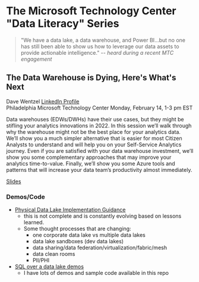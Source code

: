 # The Microsoft Technology Center "Data Literacy" Series 

>"We have a data lake, a data warehouse, and Power BI...but no one has still been able to show us how to leverage our data assets to provide actionable intelligence."  -- _heard during a recent MTC engagement_
## The Data Warehouse is Dying, Here's What's Next

Dave Wentzel
[LinkedIn Profile](https://linkedin.com/in/dwentzel)  
Philadelphia Microsoft Technology Center
Monday, February 14, 1-3 pm EST


Data warehouses (EDWs/DWHs) have their use cases, but they might be stifling your analytics innovations in 2022.  In this session we’ll walk through why the warehouse might not be the best place for your analytics data.  We’ll show you a much simpler alternative that is easier for most Citizen Analysts to understand and will help you on your Self-Service Analytics journey.  Even if you are satisfied with your data warehouse investment, we’ll show you some complementary approaches that may improve your analytics time-to-value.  Finally, we’ll show you some Azure tools and patterns that will increase your data team’s productivity almost immediately.  

[Slides](./EDWs.pdf)

### Demos/Code

* [Physical Data Lake Implementation Guidance](https://github.com/davew-msft/synapse/blob/master/Lab010.md)
  * this is not complete and is constantly evolving based on lessons learned.  
  * Some thought processes that are changing:
    * one corporate data lake vs multiple data lakes
    * data lake sandboxes (dev data lakes)
    * data sharing/data federation/virtualization/fabric/mesh
    * data clean rooms
    * PII/PHI
* [SQL over a data lake demos](https://github.com/davew-msft/synapse)
  * I have lots of demos and sample code available in this repo